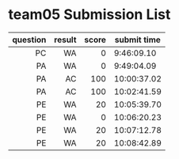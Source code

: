 # team05 Submission List
question | result | score | submit time
----:|----:|-----:|-----
PC | WA | 0 |  9:46:09.10 
PA | WA | 0 |  9:49:04.09 
PA | AC | 100 | 10:00:37.02 
PA | AC | 100 | 10:02:41.59 
PE | WA | 20 | 10:05:39.70 
PE | WA | 0 | 10:06:20.23 
PE | WA | 20 | 10:07:12.78 
PE | WA | 20 | 10:08:42.89 
